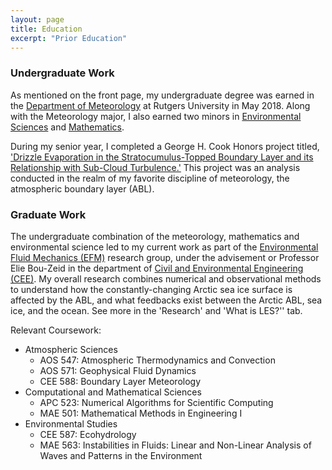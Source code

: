 ```yaml
---
layout: page
title: Education
excerpt: "Prior Education"
---
```


### Undergraduate Work

As mentioned on the front page, my undergraduate degree was earned in the [Department of Meteorology](https://meteorology.rutgers.edu/) at Rutgers University in May 2018. Along with the Meteorology major, I also earned two minors in [Environmental Sciences](http://envsci.rutgers.edu/academics/envsci/minor_in_envsci.html) and [Mathematics](https://www.math.rutgers.edu/academics/undergraduate/minors).

During my senior year, I completed a George H. Cook Honors project titled, ['Drizzle Evaporation in the Stratocumulus-Topped Boundary Layer and its Relationship with Sub-Cloud Turbulence.'](docs/JJF_undergrad_GHC.pdf) This project was an analysis conducted in the realm of my favorite discipline of meteorology, the atmospheric boundary layer (ABL).

### Graduate Work

The undergraduate combination of the meteorology, mathematics and environmental science led to my current work as part of the [Environmental Fluid Mechanics (EFM)](http://efm.princeton.edu/) research group, under the advisement or Professor Elie Bou-Zeid in the department of [Civil and Environmental Engineering (CEE)](https://cee.princeton.edu/). My overall research combines numerical and observational methods to understand how the constantly-changing Arctic sea ice surface is affected by the ABL, and what feedbacks exist between the Arctic ABL, sea ice, and the ocean. See more in the 'Research' and 'What is LES?'' tab.

Relevant Coursework:
- Atmospheric Sciences
  - AOS 547: Atmospheric Thermodynamics and Convection
  - AOS 571: Geophysical Fluid Dynamics
  - CEE 588: Boundary Layer Meteorology
- Computational and Mathematical Sciences
  - APC 523: Numerical Algorithms for Scientific Computing
  - MAE 501: Mathematical Methods in Engineering I
- Environmental Studies
  - CEE 587: Ecohydrology
  - MAE 563: Instabilities in Fluids: Linear and Non-Linear Analysis of Waves and Patterns in the Environment
